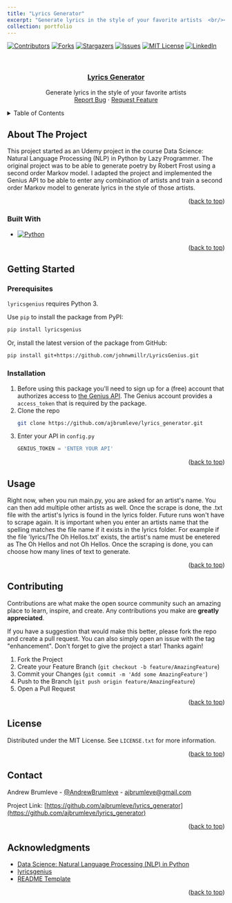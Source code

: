 ```yaml
---
title: "Lyrics Generator"
excerpt: "Generate lyrics in the style of your favorite artists  <br/><img src='/images/500x300.png'>"
collection: portfolio
---
```


<!-- Improved compatibility of back to top link: See: https://github.com/othneildrew/Best-README-Template/pull/73 -->
<a name="readme-top"></a>
<!--
*** Thanks for checking out the Best-README-Template. If you have a suggestion
*** that would make this better, please fork the repo and create a pull request
*** or simply open an issue with the tag "enhancement".
*** Don't forget to give the project a star!
*** Thanks again! Now go create something AMAZING! :D
-->



<!-- PROJECT SHIELDS -->
<!--
*** I'm using markdown "reference style" links for readability.
*** Reference links are enclosed in brackets [ ] instead of parentheses ( ).
*** See the bottom of this document for the declaration of the reference variables
*** for contributors-url, forks-url, etc. This is an optional, concise syntax you may use.
*** https://www.markdownguide.org/basic-syntax/#reference-style-links
-->
[![Contributors][contributors-shield]][contributors-url]
[![Forks][forks-shield]][forks-url]
[![Stargazers][stars-shield]][stars-url]
[![Issues][issues-shield]][issues-url]
[![MIT License][license-shield]][license-url]
[![LinkedIn][linkedin-shield]][linkedin-url]



<!-- PROJECT LOGO -->
<br />
<div align="center">

  <h3 align="center"><a href="https://github.com/ajbrumleve/lyrics_generator">Lyrics Generator</a></h3>

  <p align="center">
    Generate lyrics in the style of your favorite artists
    <br />
    <a href="https://github.com/ajbrumleve/lyrics_generator/issues">Report Bug</a>
    ·
    <a href="https://github.com/ajbrumleve/lyrics_generator/issues">Request Feature</a>
  </p>
</div>



<!-- TABLE OF CONTENTS -->
<details>
  <summary>Table of Contents</summary>
  <ol>
    <li>
      <a href="#about-the-project">About The Project</a>
      <ul>
        <li><a href="#built-with">Built With</a></li>
      </ul>
    </li>
    <li>
      <a href="#getting-started">Getting Started</a>
      <ul>
        <li><a href="#prerequisites">Prerequisites</a></li>
        <li><a href="#installation">Installation</a></li>
      </ul>
    </li>
    <li><a href="#usage">Usage</a></li>
    <li><a href="#contributing">Contributing</a></li>
    <li><a href="#license">License</a></li>
    <li><a href="#contact">Contact</a></li>
    <li><a href="#acknowledgments">Acknowledgments</a></li>
  </ol>
</details>



<!-- ABOUT THE PROJECT -->
## About The Project

This project started as an Udemy project in the course Data Science: Natural Language Processing (NLP) in Python by Lazy Programmer. The original project was to be able to generate poetry by Robert Frost using a second order Markov model. I adapted the project and implemented the Genius API to be able to enter any combination of artists and train a second order Markov model to generate lyrics in the style of those artists.


<p align="right">(<a href="#readme-top">back to top</a>)</p>



### Built With



* [![Python][Python]][Python-url]


<p align="right">(<a href="#readme-top">back to top</a>)</p>



<!-- GETTING STARTED -->
## Getting Started



### Prerequisites

`lyricsgenius` requires Python 3.

Use `pip` to install the package from PyPI:

```bash
pip install lyricsgenius
```

Or, install the latest version of the package from GitHub:

```bash
pip install git+https://github.com/johnwmillr/LyricsGenius.git
```

### Installation



1. Before using this package you'll need to sign up for a (free) account that authorizes access to [the Genius API](http://genius.com/api-clients). The Genius account provides a `access_token` that is required by the package.
2. Clone the repo
   ```sh
   git clone https://github.com/ajbrumleve/lyrics_generator.git
   ```
3. Enter your API in `config.py`
   ```python
   GENIUS_TOKEN = 'ENTER YOUR API'
   ```

<p align="right">(<a href="#readme-top">back to top</a>)</p>



<!-- USAGE EXAMPLES -->
## Usage

Right now, when you run main.py, you are asked for an artist's name. You can then add multiple other artists as well. Once the scrape is done, the .txt file with the artist's lyrics is found in the lyrics folder. Future runs won't have to scrape again. It is important when you enter an artists name that the spelling matches the file name if it exists in the lyrics folder. For example if the file 'lyrics/The Oh Hellos.txt' exists, the artist's name must be enetered as The Oh Hellos and not Oh Hellos. Once the scraping is done, you can choose how many lines of text to generate. 

<p align="right">(<a href="#readme-top">back to top</a>)</p>




<!-- CONTRIBUTING -->
## Contributing

Contributions are what make the open source community such an amazing place to learn, inspire, and create. Any contributions you make are **greatly appreciated**.

If you have a suggestion that would make this better, please fork the repo and create a pull request. You can also simply open an issue with the tag "enhancement".
Don't forget to give the project a star! Thanks again!

1. Fork the Project
2. Create your Feature Branch (`git checkout -b feature/AmazingFeature`)
3. Commit your Changes (`git commit -m 'Add some AmazingFeature'`)
4. Push to the Branch (`git push origin feature/AmazingFeature`)
5. Open a Pull Request

<p align="right">(<a href="#readme-top">back to top</a>)</p>



<!-- LICENSE -->
## License

Distributed under the MIT License. See `LICENSE.txt` for more information.

<p align="right">(<a href="#readme-top">back to top</a>)</p>



<!-- CONTACT -->
## Contact

Andrew Brumleve - [@AndrewBrumleve](https://twitter.com/AndrewBrumleve) - ajbrumleve@gmail.com

Project Link: [https://github.com/ajbrumleve/lyrics_generator](https://github.com/ajbrumleve/lyrics_generator)

<p align="right">(<a href="#readme-top">back to top</a>)</p>



<!-- ACKNOWLEDGMENTS -->
## Acknowledgments

* [Data Science: Natural Language Processing (NLP) in Python](https://www.udemy.com/course/data-science-natural-language-processing-in-python/)
* [lyricsgenius](https://github.com/johnwmillr/LyricsGenius)
* [README Template](https://github.com/othneildrew/Best-README-Template)

<p align="right">(<a href="#readme-top">back to top</a>)</p>



<!-- MARKDOWN LINKS & IMAGES -->
<!-- https://www.markdownguide.org/basic-syntax/#reference-style-links -->
[contributors-shield]: https://img.shields.io/github/contributors/ajbrumleve/lyrics_generator.svg?style=for-the-badge
[contributors-url]: https://github.com/ajbrumleve/lyrics_generator/graphs/contributors
[forks-shield]: https://img.shields.io/github/forks/ajbrumleve/lyrics_generator.svg?style=for-the-badge
[forks-url]: https://github.com/ajbrumleve/lyrics_generator/network/members
[stars-shield]: https://img.shields.io/github/stars/ajbrumleve/lyrics_generator.svg?style=for-the-badge
[stars-url]: https://github.com/ajbrumleve/lyrics_generator/stargazers
[issues-shield]: https://img.shields.io/github/issues/ajbrumleve/lyrics_generator.svg?style=for-the-badge
[issues-url]: https://github.com/ajbrumleve/lyrics_generator/issues
[license-shield]: https://img.shields.io/github/license/ajbrumleve/lyrics_generator.svg?style=for-the-badge
[license-url]: https://github.com/ajbrumleve/lyrics_generator/blob/main/LICENSE
[linkedin-shield]: https://img.shields.io/badge/-LinkedIn-black.svg?style=for-the-badge&logo=linkedin&colorB=555
[linkedin-url]: (https://www.linkedin.com/in/andrew-brumleve-574239227/)
[product-screenshot]: images/screenshot.png
[Python]:  	https://img.shields.io/badge/Python-14354C?style=for-the-badge&logo=python&logoColor=white
[Python-url]: https://python.org/
